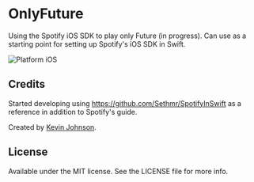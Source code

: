 # OnlyFuture

Using the Spotify iOS SDK to play only Future (in progress). Can use as a starting point for setting up Spotify's iOS SDK in Swift.

![Platform iOS](https://img.shields.io/badge/platform-iOS-blue.svg)


## Credits

Started developing using https://github.com/Sethmr/SpotifyInSwift as a reference in addition to Spotify's guide.

Created by [Kevin Johnson](http://www.johnsonkevin.com).


## License

Available under the MIT license. See the LICENSE file for more info.
